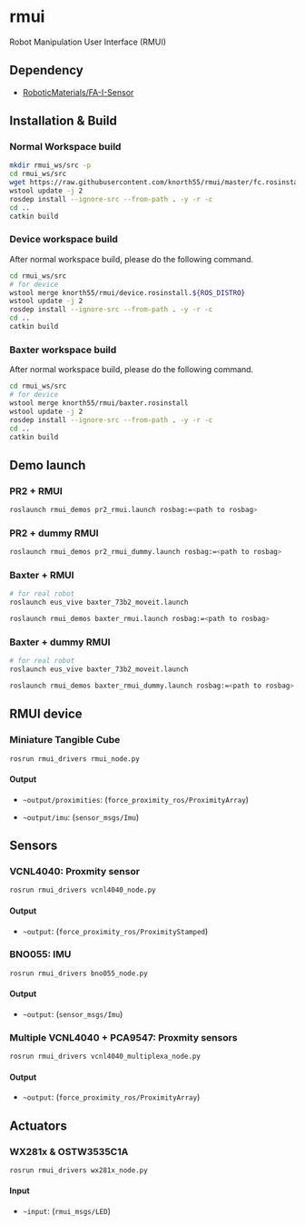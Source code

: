 # rmui

Robot Manipulation User Interface (RMUI)

## Dependency

- [RoboticMaterials/FA-I-Sensor](https://github.com/RoboticMaterials/FA-I-sensor/)

## Installation & Build

### Normal Workspace build

```bash
mkdir rmui_ws/src -p
cd rmui_ws/src
wget https://raw.githubusercontent.com/knorth55/rmui/master/fc.rosinstall -o .rosinstall
wstool update -j 2
rosdep install --ignore-src --from-path . -y -r -c
cd ..
catkin build
```

### Device workspace build

After normal workspace build, please do the following command.

```bash
cd rmui_ws/src
# for device
wstool merge knorth55/rmui/device.rosinstall.${ROS_DISTRO}
wstool update -j 2
rosdep install --ignore-src --from-path . -y -r -c
cd ..
catkin build
```

### Baxter workspace build

After normal workspace build, please do the following command.

```bash
cd rmui_ws/src
# for device
wstool merge knorth55/rmui/baxter.rosinstall
wstool update -j 2
rosdep install --ignore-src --from-path . -y -r -c
cd ..
catkin build
```

## Demo launch

### PR2 + RMUI

```bash
roslaunch rmui_demos pr2_rmui.launch rosbag:=<path to rosbag>
```

### PR2 + dummy RMUI

```bash
roslaunch rmui_demos pr2_rmui_dummy.launch rosbag:=<path to rosbag>
```

### Baxter + RMUI

```bash
# for real robot
roslaunch eus_vive baxter_73b2_moveit.launch
```

```bash
roslaunch rmui_demos baxter_rmui.launch rosbag:=<path to rosbag>
```

### Baxter + dummy RMUI

```bash
# for real robot
roslaunch eus_vive baxter_73b2_moveit.launch
```

```bash
roslaunch rmui_demos baxter_rmui_dummy.launch rosbag:=<path to rosbag>
```

## RMUI device

### Miniature Tangible Cube

```bash
rosrun rmui_drivers rmui_node.py
```

#### Output

- `~output/proximities`: (`force_proximity_ros/ProximityArray`)

- `~output/imu`: (`sensor_msgs/Imu`)

## Sensors

### VCNL4040: Proxmity sensor

```bash
rosrun rmui_drivers vcnl4040_node.py
```

#### Output

- `~output`: (`force_proximity_ros/ProximityStamped`)

### BNO055: IMU

```bash
rosrun rmui_drivers bno055_node.py
```

#### Output

- `~output`: (`sensor_msgs/Imu`)

### Multiple VCNL4040 + PCA9547: Proxmity sensors

```bash
rosrun rmui_drivers vcnl4040_multiplexa_node.py
```

#### Output

- `~output`: (`force_proximity_ros/ProximityArray`)

## Actuators

### WX281x & OSTW3535C1A

```bash
rosrun rmui_drivers wx281x_node.py
```

#### Input

- ``~input``: (`rmui_msgs/LED`)
